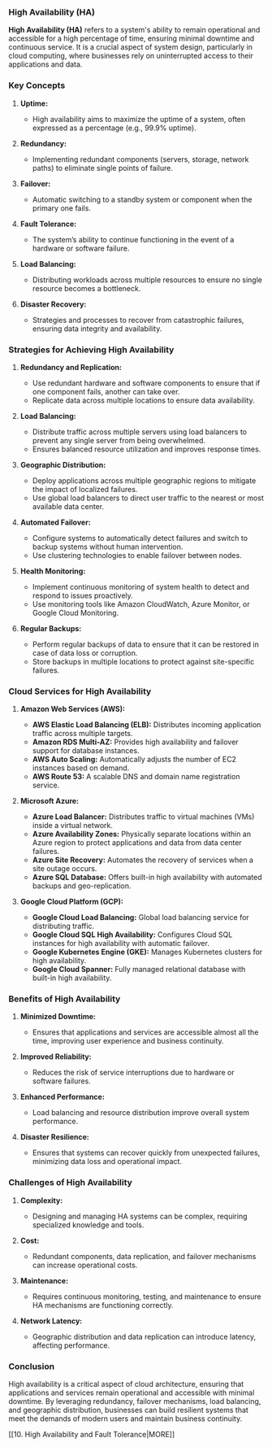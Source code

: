 ### High Availability (HA)

**High Availability (HA)** refers to a system's ability to remain operational and accessible for a high percentage of time, ensuring minimal downtime and continuous service. It is a crucial aspect of system design, particularly in cloud computing, where businesses rely on uninterrupted access to their applications and data.

### Key Concepts

1. **Uptime:**
    
    - High availability aims to maximize the uptime of a system, often expressed as a percentage (e.g., 99.9% uptime).
2. **Redundancy:**
    
    - Implementing redundant components (servers, storage, network paths) to eliminate single points of failure.
3. **Failover:**
    
    - Automatic switching to a standby system or component when the primary one fails.
4. **Fault Tolerance:**
    
    - The system’s ability to continue functioning in the event of a hardware or software failure.
5. **Load Balancing:**
    
    - Distributing workloads across multiple resources to ensure no single resource becomes a bottleneck.
6. **Disaster Recovery:**
    
    - Strategies and processes to recover from catastrophic failures, ensuring data integrity and availability.

### Strategies for Achieving High Availability

1. **Redundancy and Replication:**
    
    - Use redundant hardware and software components to ensure that if one component fails, another can take over.
    - Replicate data across multiple locations to ensure data availability.
2. **Load Balancing:**
    
    - Distribute traffic across multiple servers using load balancers to prevent any single server from being overwhelmed.
    - Ensures balanced resource utilization and improves response times.
3. **Geographic Distribution:**
    
    - Deploy applications across multiple geographic regions to mitigate the impact of localized failures.
    - Use global load balancers to direct user traffic to the nearest or most available data center.
4. **Automated Failover:**
    
    - Configure systems to automatically detect failures and switch to backup systems without human intervention.
    - Use clustering technologies to enable failover between nodes.
5. **Health Monitoring:**
    
    - Implement continuous monitoring of system health to detect and respond to issues proactively.
    - Use monitoring tools like Amazon CloudWatch, Azure Monitor, or Google Cloud Monitoring.
6. **Regular Backups:**
    
    - Perform regular backups of data to ensure that it can be restored in case of data loss or corruption.
    - Store backups in multiple locations to protect against site-specific failures.

### Cloud Services for High Availability

1. **Amazon Web Services (AWS):**
    
    - **AWS Elastic Load Balancing (ELB):** Distributes incoming application traffic across multiple targets.
    - **Amazon RDS Multi-AZ:** Provides high availability and failover support for database instances.
    - **AWS Auto Scaling:** Automatically adjusts the number of EC2 instances based on demand.
    - **AWS Route 53:** A scalable DNS and domain name registration service.
2. **Microsoft Azure:**
    
    - **Azure Load Balancer:** Distributes traffic to virtual machines (VMs) inside a virtual network.
    - **Azure Availability Zones:** Physically separate locations within an Azure region to protect applications and data from data center failures.
    - **Azure Site Recovery:** Automates the recovery of services when a site outage occurs.
    - **Azure SQL Database:** Offers built-in high availability with automated backups and geo-replication.
3. **Google Cloud Platform (GCP):**
    
    - **Google Cloud Load Balancing:** Global load balancing service for distributing traffic.
    - **Google Cloud SQL High Availability:** Configures Cloud SQL instances for high availability with automatic failover.
    - **Google Kubernetes Engine (GKE):** Manages Kubernetes clusters for high availability.
    - **Google Cloud Spanner:** Fully managed relational database with built-in high availability.

### Benefits of High Availability

1. **Minimized Downtime:**
    
    - Ensures that applications and services are accessible almost all the time, improving user experience and business continuity.
2. **Improved Reliability:**
    
    - Reduces the risk of service interruptions due to hardware or software failures.
3. **Enhanced Performance:**
    
    - Load balancing and resource distribution improve overall system performance.
4. **Disaster Resilience:**
    
    - Ensures that systems can recover quickly from unexpected failures, minimizing data loss and operational impact.

### Challenges of High Availability

1. **Complexity:**
    
    - Designing and managing HA systems can be complex, requiring specialized knowledge and tools.
2. **Cost:**
    
    - Redundant components, data replication, and failover mechanisms can increase operational costs.
3. **Maintenance:**
    
    - Requires continuous monitoring, testing, and maintenance to ensure HA mechanisms are functioning correctly.
4. **Network Latency:**
    
    - Geographic distribution and data replication can introduce latency, affecting performance.

### Conclusion

High availability is a critical aspect of cloud architecture, ensuring that applications and services remain operational and accessible with minimal downtime. By leveraging redundancy, failover mechanisms, load balancing, and geographic distribution, businesses can build resilient systems that meet the demands of modern users and maintain business continuity.

[[10. High Availability and Fault Tolerance|MORE]]